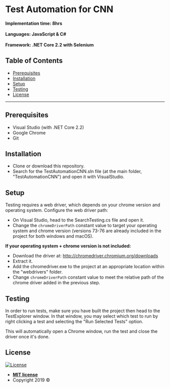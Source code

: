 # Test Automation for CNN

**Implementation time: 8hrs**
<br/><br/>
**Languages: JavaScript & C#**
<br/><br/>
**Framework: .NET Core 2.2 with Selenium**

## Table of Contents

- [Prerequisites](#prerequisites)
- [Installation](#installation)
- [Setup](#setup)
- [Testing](#testing)
- [License](#license)

---

## Prerequisites

- Visual Studio (with .NET Core 2.2)
- Google Chrome
- Git


## Installation

- Clone or download this repository.
- Search for the TestAutomationCNN.sln file (at the main folder, "TestAutomationCNN") and open it with VisualStudio.


## Setup

Testing requires a web driver, which depends on your chrome version and operating system.
Configure the web driver path: 
- On Visual Studio, head to the SearchTesting.cs file and open it.
- Change the `chromeDriverPath` constant value to target your operating system and chrome version (versions 73-76 are already included in the project for both windows and macOS).
 
 
**If your operating system + chrome version is not included:**
- Download the driver at: http://chromedriver.chromium.org/downloads
- Extract it.
- Add the chromedriver.exe to the project at an appropriate location within the "webdrivers" folder.
- Change `chromeDriverPath` constant value to meet the relative path of the chrome driver added in the previous step.


## Testing

In order to run tests, make sure you have built the project then head to the TestExplorer window. In that window, you may select which test to run by right clicking a test and selecting the "Run Selected Tests" option.

This will automatically open a Chrome window, run the test and close the driver once it's done.


## License

[![License](http://img.shields.io/:license-mit-blue.svg?style=flat-square)](http://badges.mit-license.org)

- **[MIT license](http://opensource.org/licenses/mit-license.php)**
- Copyright 2019 © 
